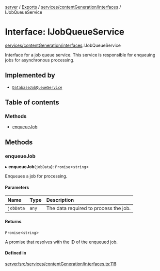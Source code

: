 [server](../README.md) / [Exports](../modules.md) / [services/contentGeneration/interfaces](../modules/services_contentGeneration_interfaces.md) / IJobQueueService

# Interface: IJobQueueService

[services/contentGeneration/interfaces](../modules/services_contentGeneration_interfaces.md).IJobQueueService

Interface for a job queue service.
This service is responsible for enqueuing jobs for asynchronous processing.

## Implemented by

- [`DatabaseJobQueueService`](../classes/services_contentGeneration_DatabaseJobQueueService.DatabaseJobQueueService.md)

## Table of contents

### Methods

- [enqueueJob](services_contentGeneration_interfaces.IJobQueueService.md#enqueuejob)

## Methods

### enqueueJob

▸ **enqueueJob**(`jobData`): `Promise`\<`string`\>

Enqueues a job for processing.

#### Parameters

| Name | Type | Description |
| :------ | :------ | :------ |
| `jobData` | `any` | The data required to process the job. |

#### Returns

`Promise`\<`string`\>

A promise that resolves with the ID of the enqueued job.

#### Defined in

[server/src/services/contentGeneration/interfaces.ts:118](https://github.com/niklas-joh/french-learning-platform/blob/df287cd90d2fc20ebbe1da4bb7d2c97b195a5de7/server/src/services/contentGeneration/interfaces.ts#L118)
